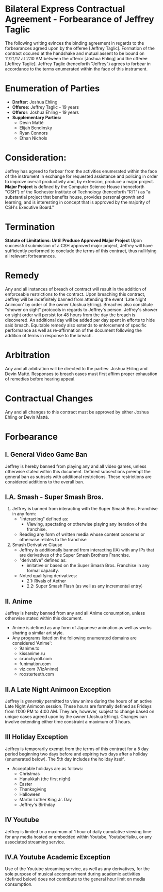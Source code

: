 # Bilateral Express Contractual Agreement - Forbearance of Jeffrey Taglic
The following writing evinces the binding agreement in regards to the forbearances agreed upon by the offeree [Jeffrey Taglic]. 
Formation of the contract occured at the handshake and mutual assent to be bound on 11/21/17 at 2:10 AM between the offeror [Joshua Ehling] 
and the offeree [Jeffrey Taglic]. 
Jeffrey Taglic (henceforth "Jeffrey") agrees to forbear in accordance to the terms enumerated within the face of this instrument.

# Enumeration of Parties
* **Drafter:** Joshua Ehling
* **Offeree:** Jeffrey Taglic - 19 years 
* **Offeror:** Joshua Ehling - 19 years
* **Supplementary Parties:** 
	* Devin Matté
	* Elijah Bendinsky
	* Ryan Connors
	* Ethan Nichols

# Consideration: 
Jeffrey has agreed to forbear from the activities enumerated within the face of the instrument in exchange for requested
assistance and policing in order to improve overall productivity and, by extension, produce a major project. 
**Major Project** is defined by the Computer Science House (henceforth "CSH") of the Rochester Institute of Technology (henceforth "RIT")
as "a substantial project that benefits house, provides personal growth and learning, and is interesting in concept that is approved by
the majority of CSH's Executive Board."

# Termination
**Statute of Limitations: Until Produce Approved Major Project**
Upon successful submission of a CSH approved major project, Jeffrey will have sufficiently performed to conclude the terms of this contract,
thus nullifying all relevant forbearances. 

# Remedy
Any and all instances of breach of contract will result in the addition of enforceable restrictions to the contract. 
Upon breaching this contract, Jeffrey will be indefinitely banned from attending the event 'Late Night Animoon' by order of the owner (Joshua Ehling).
Breaches also constitute "shower on sight" protocols in regards to Jeffrey's person. Jeffrey's shower on sight order will persist for 48 hours from the day the breach is discovered. An additional day will be added per day spent in efforts to hide said breach. 
Equitable remedy also extends to enforcement of specific performance as well as re-affirmation of the document following the addition
of terms in response to the breach. 

# Arbitration
Any and all arbitration will be directed to the parties: Joshua Ehling and Devin Matté. Responses to breach cases must first
affirm proper exhaustion of remedies before hearing appeal. 

# Contractual Changes
Any and all changes to this contract must be approved by either Joshua Ehling or Devin Matté. 

# Forbearance
## I. General Video Game Ban
Jeffrey is hereby banned from playing any and all video games, unless otherwise stated within this document. 
Defined subsections preempt the general ban as subsets with additional restrictions. These restrictions are considered additions to the overall ban. 
## I.A. Smash - Super Smash Bros.
1. Jeffrey is banned from interacting with the Super Smash Bros. Franchise in any form: 
    * "interacting" defined as: 
    	- Viewing, spectating or otherwise playing any iteration of the franchise. 
	- Reading any form of written media whose content concerns or otherwise relates to the franchise
2. Smash Derivative Clause
    * Jeffrey is additionally banned from interacting (IA) with any IPs that are derivatives of the Super Smash Brothers Franchise. 
    * "derivative" defined as: 
    	- imitative or based on the Super Smash Bros. Franchise in any formal capacity.
    * Noted qualifying derivatives: 
        - 2.1: Rivals of Aether
        - 2.2: Super Smash Flash (as well as any incremental entry)
## II. Anime 
Jeffrey is hereby banned from any and all Anime consumption, unless otherwise stated within this document. 
- Anime is defined as any form of Japanese animation as well as works sharing a similar art style. 
- Any programs listed on the following enumerated domains are considered 'Anime':
	* 9anime.to
	* kissanime.ru
	* crunchyroll.com
	* funimation.com
	* viz.com (VizAnime)
	* roosterteeth.com
## II.A Late Night Animoon Exception
Jeffrey is *generally* permitted to view anime during the hours of an active Late Night Animoon session.
These hours are formally defined as Fridays from 11:00 PM to 4:00 AM. They are, however, subject to change based on unique cases
agreed upon by the owner (Joshua Ehling). Changes can involve extending either time constraint a maximum of 3 hours. 
## III Holiday Exception
Jeffrey is temporarily exempt from the terms of this contract for a 5 day period beginning two days before and expiring two days after a holiday (enumerated below). The 5th day includes the holiday itself. 
- Acceptable holidays are as follows:
	* Christmas
	* Hanukkah (the first night)
	* Easter
	* Thanksgiving 
	* Halloween 
	* Martin Luther King Jr. Day
	* Jeffrey's Birthday
## IV Youtube 
Jeffrey is limited to a maximum of 1 hour of daily cumulative viewing time for any media hosted  or embedded within Youtube, YoutubeHaiku, or any associated streaming service.
## IV.A Youtube Academic Exception
Use of the Youtube streaming service, as well as any derivatives, for the sole purpose of musical accompaniment during academic activities (defined below) does not contribute to the general hour limit on media consumption.
